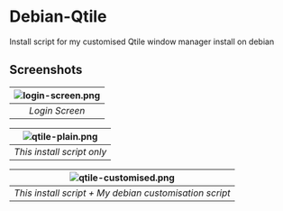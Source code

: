 # Debian-Qtile
Install script for my customised Qtile window manager install on debian

## Screenshots
| ![login-screen.png]() | 
|:--:| 
| *Login Screen* |

| ![qtile-plain.png]() | 
|:--:| 
| *This install script only* |

| ![qtile-customised.png]() | 
|:--:| 
| *This install script + My debian customisation script* |
